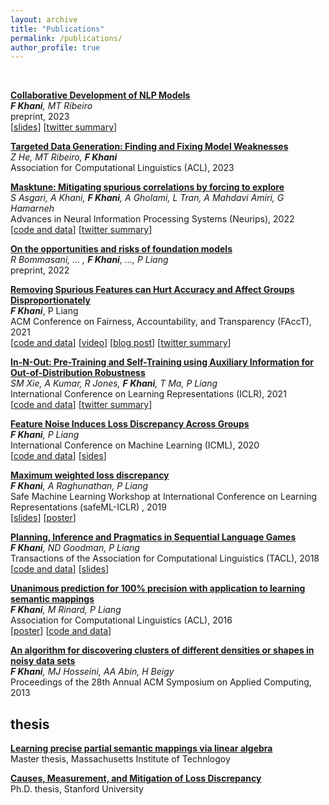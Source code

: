 ```yaml
---
layout: archive
title: "Publications"
permalink: /publications/
author_profile: true
---
```


<br>

**[Collaborative Development of NLP Models](https://arxiv.org/pdf/2305.12219.pdf)**\
***F Khani**, MT Ribeiro*\
preprint, 2023\
[[slides](\assets\posters_and_slides\unanimous_poster_ACL2016.pdf)]
[[twitter summary](https://twitter.com/fereshte_khani/status/1661883898278854656)]

**[Targeted Data Generation: Finding and Fixing Model Weaknesses](https://arxiv.org/pdf/2305.17804.pdf)**\
*Z He, MT Ribeiro, **F Khani***\
Association for Computational Linguistics (ACL), 2023

**[Masktune: Mitigating spurious correlations by forcing to explore](https://arxiv.org/pdf/2210.00055.pdf)** \
*S Asgari, A Khani, **F Khani**, A Gholami, L Tran, A Mahdavi Amiri, G Hamarneh*\
Advances in Neural Information Processing Systems (Neurips), 2022\
[[code and data](https://github.com/aliasgharkhani/Masktune)]
[[twitter summary](https://twitter.com/fereshte_khani/status/1591647869043605504?lang=en)]

**[On the opportunities and risks of foundation models](https://arxiv.org/abs/2108.07258)**\
*R Bommasani, ... , **F Khani**, ..., P Liang*\
preprint, 2022

**[Removing Spurious Features can Hurt Accuracy and Affect Groups Disproportionately](https://arxiv.org/abs/2010.00057)**\
***F Khani***, P Liang\
ACM Conference on Fairness, Accountability, and Transparency (FAccT), 2021\
[[code and data](https://worksheets.codalab.org/worksheets/0x6d343ebeabd14571a9549fbf68fd28a4)]
[[video](https://www.youtube.com/watch?v=mgVgIGLPmg0&ab_channel=ACMFAccTConference)]
[[blog post](https://ai.stanford.edu/blog/removing-spuriousfeature/)]
[[twitter summary](https://twitter.com/fereshte_khani/status/1354878906424193025)]

**[In-N-Out: Pre-Training and Self-Training using Auxiliary Information for Out-of-Distribution Robustness](https://arxiv.org/pdf/2012.04550.pdf)**\
*SM Xie, A Kumar, R Jones, **F Khani**, T Ma, P Liang*\
International Conference on Learning Representations (ICLR), 2021\
[[code and data](https://github.com/p-lambda/in-n-out)]
[[twitter summary](https://twitter.com/sangmichaelxie/status/1340034909088456705)]

**[Feature Noise Induces Loss Discrepancy Across Groups](https://arxiv.org/pdf/1911.09876.pdf)**\
***F Khani**, P Liang*\
International Conference on Machine Learning (ICML), 2020\
[[code and data](https://worksheets.codalab.org/worksheets/0x7c3fb3bf981646c9bc11c538e881f37e)]
[[sides](\assets\posters_and_slides\Fereshte_feature_noise_ICML2020.pdf)]

**[Maximum weighted loss discrepancy](https://arxiv.org/abs/1906.03518)**\
***F Khani**, A Raghunathan, P Liang*\
Safe Machine Learning Workshop at International Conference on Learning Representations (safeML-ICLR) , 2019\
[[slides](\assets\posters_and_slides\Fereshte_MWLD_safeML_ICLR2019.pdf)]
[[poster]("\assets\posters_and_slides\MWLD_poster_safeML_ICLR2019.pdf)]

**[Planning, Inference and Pragmatics in Sequential Language Games](https://arxiv.org/pdf/1805.11774.pdf)**\
***F Khani**, ND Goodman, P Liang*\
Transactions of the Association for Computational Linguistics (TACL), 2018\
[[code and data](https://worksheets.codalab.org/worksheets/0x052129c7afa9498481185b553d23f0f9)]
[[slides](\assets\posters_and_slides\PIP_NACL2019.pdf)]

**[Unanimous prediction for 100% precision with application to learning semantic mappings](https://arxiv.org/abs/1606.06368)**\
***F Khani**, M Rinard, P Liang*\
Association for Computational Linguistics (ACL), 2016\
[[poster](\assets\posters_and_slides\unanimous_poster_ACL2016.pdf)]
[[code and data](https://worksheets.codalab.org/worksheets/0x593676a278fc4e5abe2d8bac1e3df486)]

**[An algorithm for discovering clusters of different densities or shapes in noisy data sets](https://dl.acm.org/doi/10.1145/2480362.2480392)**\
***F Khani**, MJ Hosseini, AA Abin, H Beigy*\
Proceedings of the 28th Annual ACM Symposium on Applied Computing, 2013

## thesis

**[Learning precise partial semantic mappings via linear algebra](https://dspace.mit.edu/bitstream/handle/1721.1/106099/965386321-MIT.pdf?sequence=1&isAllowed=y)**\
Master thesis, Massachusetts Institute of Technlogoy

**[Causes, Measurement, and Mitigation of Loss Discrepancy](https://stacks.stanford.edu/file/druid:gw991vt5365/thesis_final-augmented.pdf)**\
Ph.D. thesis, Stanford University
